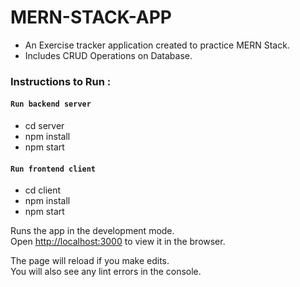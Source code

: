 # MERN-STACK-APP
* An Exercise tracker application created to practice MERN Stack.
* Includes CRUD Operations on Database.

### Instructions to Run :

#### `Run backend server`

* cd server
* npm install
* npm start

#### `Run frontend client`

* cd client
* npm install
* npm start

Runs the app in the development mode.<br />
Open [http://localhost:3000](http://localhost:3000) to view it in the browser.

The page will reload if you make edits.<br />
You will also see any lint errors in the console.
